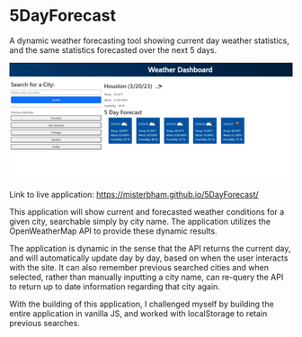 # 5DayForecast

A dynamic weather forecasting tool showing current day weather statistics, and the same statistics forecasted over the next 5 days.

![Screenshot of Weather Forecasting application](./assets/images/5dayforecast-screenshot.jpg)

Link to live application: https://misterbham.github.io/5DayForecast/

This application will show current and forecasted weather conditions for a given city, searchable simply by city name.
The application utilizes the OpenWeatherMap API to provide these dynamic results.

The application is dynamic in the sense that the API returns the current day, and will automatically update day by day, based on when the user interacts with the site. It can also remember previous searched cities and when selected, rather than manually inputting a city name, can re-query the API to return up to date information regarding that city again.

With the building of this application, I challenged myself by building the entire application in vanilla JS, and worked with localStorage to retain previous searches.
